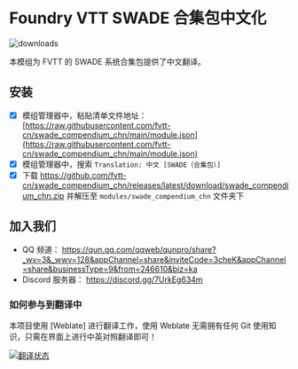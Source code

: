 # Foundry VTT SWADE 合集包中文化
![downloads](https://img.shields.io/github/downloads/fvtt-cn/swade_compendium_chn/total)

本模组为 FVTT 的 SWADE 系统合集包提供了中文翻译。

## 安装
- [x] 模组管理器中，粘贴清单文件地址： [https://raw.githubusercontent.com/fvtt-cn/swade_compendium_chn/main/module.json](https://raw.githubusercontent.com/fvtt-cn/swade_compendium_chn/main/module.json)
- [x] 模组管理器中，搜索 `Translation: 中文 [SWADE（合集包）]`
- [x] 下载 https://github.com/fvtt-cn/swade_compendium_chn/releases/latest/download/swade_compendium_chn.zip 并解压至 `modules/swade_compendium_chn` 文件夹下

## 加入我们
- QQ 频道： https://qun.qq.com/qqweb/qunpro/share?_wv=3&_wwv=128&appChannel=share&inviteCode=3cheK&appChannel=share&businessType=9&from=246610&biz=ka
- Discord 服务器： https://discord.gg/7UrkEg634m

### 如何参与到翻译中
本项目使用 [Weblate] 进行翻译工作，使用 Weblate 无需拥有任何 Git 使用知识，只需在界面上进行中英对照翻译即可！

<a href="http://150.109.5.239/engage/swade/">
<img src="http://150.109.5.239/widgets/swade/-/open-graph.png" alt="翻译状态" />
</a>
